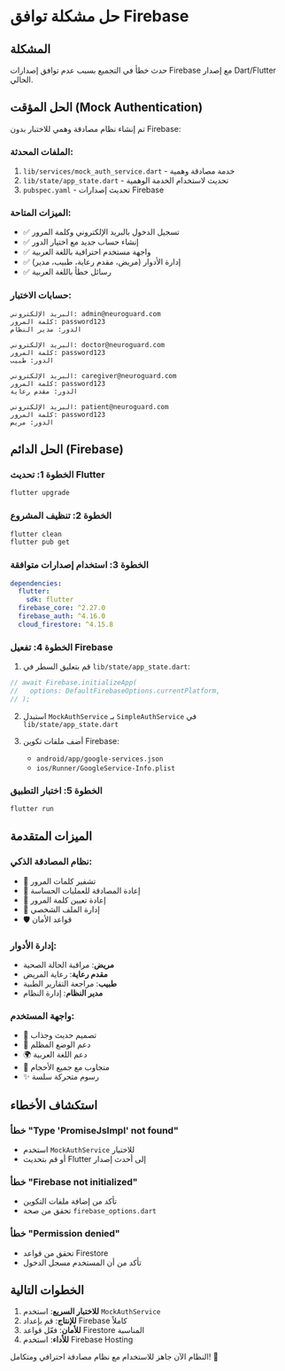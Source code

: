 # حل مشكلة توافق Firebase

## المشكلة
حدث خطأ في التجميع بسبب عدم توافق إصدارات Firebase مع إصدار Dart/Flutter الحالي.

## الحل المؤقت (Mock Authentication)

تم إنشاء نظام مصادقة وهمي للاختبار بدون Firebase:

### الملفات المحدثة:
1. `lib/services/mock_auth_service.dart` - خدمة مصادقة وهمية
2. `lib/state/app_state.dart` - تحديث لاستخدام الخدمة الوهمية
3. `pubspec.yaml` - تحديث إصدارات Firebase

### الميزات المتاحة:
- ✅ تسجيل الدخول بالبريد الإلكتروني وكلمة المرور
- ✅ إنشاء حساب جديد مع اختيار الدور
- ✅ واجهة مستخدم احترافية باللغة العربية
- ✅ إدارة الأدوار (مريض، مقدم رعاية، طبيب، مدير)
- ✅ رسائل خطأ باللغة العربية

### حسابات الاختبار:
```
البريد الإلكتروني: admin@neuroguard.com
كلمة المرور: password123
الدور: مدير النظام

البريد الإلكتروني: doctor@neuroguard.com
كلمة المرور: password123
الدور: طبيب

البريد الإلكتروني: caregiver@neuroguard.com
كلمة المرور: password123
الدور: مقدم رعاية

البريد الإلكتروني: patient@neuroguard.com
كلمة المرور: password123
الدور: مريض
```

## الحل الدائم (Firebase)

### الخطوة 1: تحديث Flutter
```bash
flutter upgrade
```

### الخطوة 2: تنظيف المشروع
```bash
flutter clean
flutter pub get
```

### الخطوة 3: استخدام إصدارات متوافقة
```yaml
dependencies:
  flutter:
    sdk: flutter
  firebase_core: ^2.27.0
  firebase_auth: ^4.16.0
  cloud_firestore: ^4.15.8
```

### الخطوة 4: تفعيل Firebase
1. قم بتعليق السطر في `lib/state/app_state.dart`:
```dart
// await Firebase.initializeApp(
//   options: DefaultFirebaseOptions.currentPlatform,
// );
```

2. استبدل `MockAuthService` بـ `SimpleAuthService` في `lib/state/app_state.dart`

3. أضف ملفات تكوين Firebase:
   - `android/app/google-services.json`
   - `ios/Runner/GoogleService-Info.plist`

### الخطوة 5: اختبار التطبيق
```bash
flutter run
```

## الميزات المتقدمة

### نظام المصادقة الذكي:
- 🔐 تشفير كلمات المرور
- 🔄 إعادة المصادقة للعمليات الحساسة
- 📧 إعادة تعيين كلمة المرور
- 👤 إدارة الملف الشخصي
- 🛡️ قواعد الأمان

### إدارة الأدوار:
- **مريض**: مراقبة الحالة الصحية
- **مقدم رعاية**: رعاية المريض
- **طبيب**: مراجعة التقارير الطبية
- **مدير النظام**: إدارة النظام

### واجهة المستخدم:
- 🎨 تصميم حديث وجذاب
- 🌙 دعم الوضع المظلم
- 🌍 دعم اللغة العربية
- 📱 متجاوب مع جميع الأحجام
- ✨ رسوم متحركة سلسة

## استكشاف الأخطاء

### خطأ "Type 'PromiseJsImpl' not found"
- استخدم `MockAuthService` للاختبار
- أو قم بتحديث Flutter إلى أحدث إصدار

### خطأ "Firebase not initialized"
- تأكد من إضافة ملفات التكوين
- تحقق من صحة `firebase_options.dart`

### خطأ "Permission denied"
- تحقق من قواعد Firestore
- تأكد من أن المستخدم مسجل الدخول

## الخطوات التالية

1. **للاختبار السريع**: استخدم `MockAuthService`
2. **للإنتاج**: قم بإعداد Firebase كاملاً
3. **للأمان**: فعّل قواعد Firestore المناسبة
4. **للأداء**: استخدم Firebase Hosting

النظام الآن جاهز للاستخدام مع نظام مصادقة احترافي ومتكامل! 🚀
